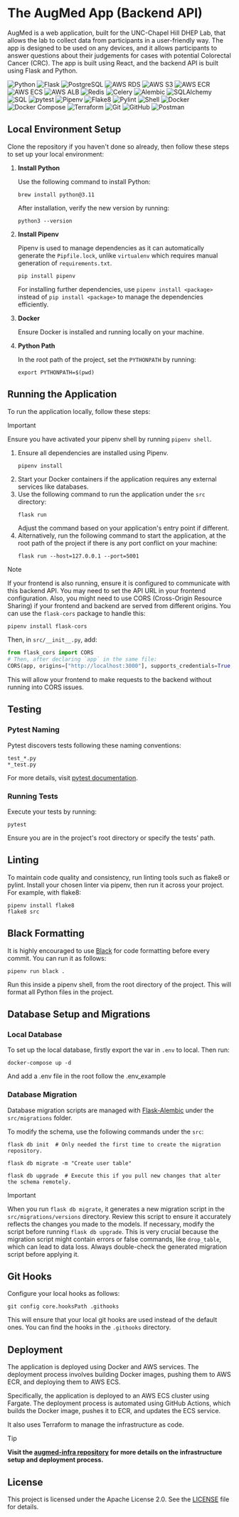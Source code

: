 # The AugMed App (Backend API)

AugMed is a web application, built for the UNC-Chapel Hill DHEP Lab, that allows the lab to collect data from participants in a user-friendly way. The app is designed to be used on any devices, and it allows participants to answer questions about their judgements for cases with potential Colorectal Cancer (CRC). The app is built using React, and the backend API is built using Flask and Python.

![Python](https://img.shields.io/badge/Python-3776AB?style=for-the-badge&logo=python&logoColor=white)
![Flask](https://img.shields.io/badge/Flask-000000?style=for-the-badge&logo=flask&logoColor=white)
![PostgreSQL](https://img.shields.io/badge/PostgreSQL-4169E1?style=for-the-badge&logo=postgresql&logoColor=white)
![AWS RDS](https://img.shields.io/badge/AWS%20RDS-527FFF?style=for-the-badge&logo=amazon-rds&logoColor=white)
![AWS S3](https://img.shields.io/badge/AWS%20S3-8C4FFF?style=for-the-badge&logo=amazon-s3&logoColor=white)
![AWS ECR](https://img.shields.io/badge/AWS%20ECR-F58534?style=for-the-badge&logo=aws&logoColor=white)
![AWS ECS](https://img.shields.io/badge/AWS%20ECS-FF5A00?style=for-the-badge&logo=aws&logoColor=white)
![AWS ALB](https://img.shields.io/badge/AWS%20ALB-232F3E?style=for-the-badge&logo=amazon-aws&logoColor=white)
![Redis](https://img.shields.io/badge/Redis-DC382D?style=for-the-badge&logo=redis&logoColor=white)
![Celery](https://img.shields.io/badge/Celery-37814A?style=for-the-badge&logo=celery&logoColor=white)
![Alembic](https://img.shields.io/badge/Alembic-000000?style=for-the-badge&logo=alembic&logoColor=white)
![SQLAlchemy](https://img.shields.io/badge/SQLAlchemy-3E8EDE?style=for-the-badge&logo=sqlalchemy&logoColor=white)
![SQL](https://img.shields.io/badge/SQL-003B57?style=for-the-badge&logo=mysql&logoColor=white)
![pytest](https://img.shields.io/badge/pytest-0A9EDC?style=for-the-badge&logo=pytest&logoColor=white)
![Pipenv](https://img.shields.io/badge/Pipenv-343434?style=for-the-badge&logo=pipenv&logoColor=white)
![Flake8](https://img.shields.io/badge/Flake8-000000?style=for-the-badge&logo=flake8&logoColor=white)
![Pylint](https://img.shields.io/badge/Pylint-0D5BFF?style=for-the-badge&logo=pylint&logoColor=white)
![Shell](https://img.shields.io/badge/Shell-4EAA25?style=for-the-badge&logo=gnu-bash&logoColor=white)
![Docker](https://img.shields.io/badge/Docker-2496ED?style=for-the-badge&logo=docker&logoColor=white)
![Docker Compose](https://img.shields.io/badge/Docker%20Compose-2496ED?style=for-the-badge&logo=docker&logoColor=white)
![Terraform](https://img.shields.io/badge/Terraform-7B42BC?style=for-the-badge&logo=terraform&logoColor=white)
![Git](https://img.shields.io/badge/Git-F05032?style=for-the-badge&logo=git&logoColor=white)
![GitHub](https://img.shields.io/badge/GitHub-181717?style=for-the-badge&logo=github&logoColor=white)
![Postman](https://img.shields.io/badge/Postman-FF6C37?style=for-the-badge&logo=postman&logoColor=white)

## Local Environment Setup

Clone the repository if you haven't done so already, then follow these steps to set up your local environment:

1. **Install Python**

   Use the following command to install Python:
   ```shell
   brew install python@3.11
   ```
   After installation, verify the new version by running:
   ```shell
   python3 --version
   ```

2. **Install Pipenv**

   Pipenv is used to manage dependencies as it can automatically generate the `Pipfile.lock`, unlike `virtualenv` which requires manual generation of `requirements.txt`.
   ```shell
   pip install pipenv
   ```
   For installing further dependencies, use `pipenv install <package>` instead of `pip install <package>` to manage the dependencies efficiently.

3. **Docker**

   Ensure Docker is installed and running locally on your machine.

4. **Python Path**

   In the root path of the project, set the `PYTHONPATH` by running:
   ```shell
   export PYTHONPATH=$(pwd)
   ```

## Running the Application

To run the application locally, follow these steps:

> [!IMPORTANT]
> Ensure you have activated your pipenv shell by running `pipenv shell`.

1. Ensure all dependencies are installed using Pipenv.
   ```bash
   pipenv install
   ```
2. Start your Docker containers if the application requires any external services like databases.
3. Use the following command to run the application under the ``src`` directory:
   ```shell
   flask run
   ```
   Adjust the command based on your application's entry point if different.
4. Alternatively, run the following command to start the application, at the root path of the project if there is any port conflict on your machine:
   ```shell
   flask run --host=127.0.0.1 --port=5001
   ```

> [!NOTE]
> If your frontend is also running, ensure it is configured to communicate with this backend API. You may need to set the API URL in your frontend configuration.
> Also, you might need to use CORS (Cross-Origin Resource Sharing) if your frontend and backend are served from different origins. You can use the `flask-cors` package to handle this:
> ```shell
> pipenv install flask-cors
> ```
> Then, in `src/__init__.py`, add:
> ```python
> from flask_cors import CORS
> # Then, after declaring `app` in the same file:
> CORS(app, origins=["http://localhost:3000"], supports_credentials=True, expose_headers=["Authorization"],)
> ```
> This will allow your frontend to make requests to the backend without running into CORS issues.

## Testing

### Pytest Naming

Pytest discovers tests following these naming conventions:
```shell
test_*.py
*_test.py
```
For more details, visit [pytest documentation](https://docs.pytest.org/en/latest/explanation/goodpractices.html#test-discovery).

### Running Tests

Execute your tests by running:
```shell
pytest
```
Ensure you are in the project's root directory or specify the tests' path.

## Linting

To maintain code quality and consistency, run linting tools such as flake8 or pylint. Install your chosen linter via pipenv, then run it across your project. For example, with flake8:
```shell
pipenv install flake8
flake8 src
```

## Black Formatting

It is highly encouraged to use [Black](https://black.readthedocs.io/en/stable/) for code formatting before every commit. You can run it as follows:

```shell
pipenv run black .
```

Run this inside a pipenv shell, from the root directory of the project. This will format all Python files in the project.

## Database Setup and Migrations

### Local Database

To set up the local database, firstly export the var in ``.env`` to local. Then run:
```docker
docker-compose up -d
```

And add a .env file in the root  follow the .env_example

### Database Migration

Database migration scripts are managed with [Flask-Alembic](https://flask-alembic.readthedocs.io/en/latest/) under the `src/migrations` folder.

To modify the schema, use the following commands under the ``src``:
```shell
flask db init  # Only needed the first time to create the migration repository.

flask db migrate -m "Create user table"

flask db upgrade  # Execute this if you pull new changes that alter the schema remotely.
```

> [!IMPORTANT]
> When you run `flask db migrate`, it generates a new migration script in the `src/migrations/versions` directory. Review this script to ensure it accurately reflects the changes you made to the models. If necessary, modify the script before running `flask db upgrade`.
> This is very crucial because the migration script might contain errors or false commands, like `drop_table`, which can lead to data loss. Always double-check the generated migration script before applying it.

## Git Hooks

Configure your local hooks as follows:
```shell
git config core.hooksPath .githooks
```

This will ensure that your local git hooks are used instead of the default ones. You can find the hooks in the `.githooks` directory.

## Deployment

The application is deployed using Docker and AWS services. The deployment process involves building Docker images, pushing them to AWS ECR, and deploying them to AWS ECS.

Specifically, the application is deployed to an AWS ECS cluster using Fargate. The deployment process is automated using GitHub Actions, which builds the Docker image, pushes it to ECR, and updates the ECS service.

It also uses Terraform to manage the infrastructure as code. 

> [!TIP]
> **Visit the [augmed-infra repository](https://github.com/DHEPLab/augmed-infra) for more details on the infrastructure setup and deployment process.**

## License

This project is licensed under the Apache License 2.0. See the [LICENSE](LICENSE) file for details.
